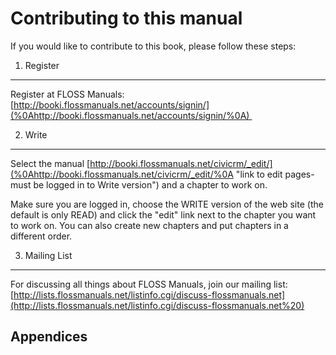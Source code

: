 Contributing to this manual
===========================

If you would like to contribute to this book, please follow these steps:

1. Register
-----------

Register at FLOSS Manuals: 
[http://booki.flossmanuals.net/accounts/signin/](%0Ahttp://booki.flossmanuals.net/accounts/signin/%0A) 

2. Write
--------

Select the manual
[http://booki.flossmanuals.net/civicrm/_edit/](%0Ahttp://booki.flossmanuals.net/civicrm/_edit/%0A "link to edit pages- must be logged in to Write version") and
a chapter to work on.

Make sure you are logged in, choose the WRITE version of the web site
(the default is only READ) and click the "edit" link next to the chapter
you want to work on. You can also create new chapters and put chapters
in a different order.

3. Mailing List
---------------

For discussing all things about FLOSS Manuals, join our mailing list: 
[http://lists.flossmanuals.net/listinfo.cgi/discuss-flossmanuals.net](http://lists.flossmanuals.net/listinfo.cgi/discuss-flossmanuals.net%20)

Appendices
----------
